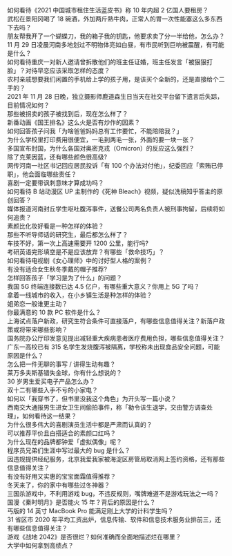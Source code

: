 如何看待《2021 中国城市租住生活蓝皮书》称 10 年内超 2 亿国人要租房？  
武松在景阳冈喝了 18 碗酒，外加两斤熟牛肉，正常人的胃一次性能塞这么多东西下去吗？  
朋友帮我开了一个蝴蝶刀，我的箱子我的钥匙，他要求卖了分一半给他，怎么办？  
11 月 29 日凌晨河南多地划过不明物体亮如白昼，有市民听到巨响被震醒，有可能是什么？  
如何看待重庆一对新人邀请曾拆散他们的班主任证婚，班主任发言「被狠狠打脸」？对待早恋应该采取怎样的态度？  
农村亲戚想要我们闲置的手机给上学的孩子用，是该买个全新的，还是直接给个二手的？  
2021 年 11 月 28 日晚，独立摄影师鹿道森生日当天在社交平台留下遗言后失踪，目前情况如何？  
那些被拐卖的孩子被找到后，现在怎么样了？  
新番动画《国王排名》这么火是否有炒作的因素？  
如何回答孩子问我「为啥爸爸妈妈总有工作要忙，不能陪陪我？」  
为什么学校里打印费用很便宜，一毛到两毛一张，外面的要一块一张？  
多国宣布封国，为什么各国对奥密克戎（Omicron）的反应这么强烈？  
除了克莱因蓝，还有哪些颜色很高级?  
网传河南一社区书记回应居民投诉「有 100 个办法对付他」，纪委回应「索贿已停职」，他会面临哪些责任？  
喜剧一定要带讽刺意味才算成功吗？  
如何看待 B 站动漫区 UP 主制作的《死神 Bleach》视频，疑似洗稿知乎答主的原创回答？  
媒体报道河南封丘学生呕吐腹泻事件，送餐公司两名负责人被刑事拘留，后续将如何追责？  
素颜比化妆好看是一种怎样的体验？  
那些不听导师话的研究生，最后都怎么样了？  
车技不好，第一次上高速需要开 1200 公里，能行吗?  
考研英语完形填空是不是应该放弃？有哪些「救命技巧」？  
如何看待电视剧《女心理师》中的讨好型人格的案例？  
有没有适合女生秋冬季戴的帽子推荐?  
怎样回答孩子「学习是为了什么」的问题？  
我国 5G 终端连接数已达 4.5 亿户，有哪些重大意义？你用上 5G 了吗？  
拿着一线城市的收入，在小乡镇生活是种怎样的体验？  
姐弟恋一般谁更主动？  
你最满意的 10 款 PC 软件是什么？  
上海试点落户新政，研究生符合条件可直接落户，有哪些信息值得关注？新落户政策或将带来哪些影响？  
国务院办公厅印发意见提出减轻重大疾病患者医疗费用负担，哪些信息值得关注？  
广东一高校已有 315 名学生发烧腹泻被隔离，学校称未出现食品安全问题，可能原因是什么？  
怎么把一件无聊的事写 / 讲得生动有趣？  
莱万多夫斯基错失金球，你有什么想说的？  
30 岁男生爱买电子产品怎么办？  
双十二有哪些入手不亏的小家电？  
如何以「我穿书了，但书里没我这个角色」为开头写一篇小说？  
西南交大通报男生进女卫生间偷拍事件，称「勒令该生退学，交由警方调查处理」，如何看待这一结果？  
为什么很多伟大的喜剧演员生活中都是严肃而认真的？  
可以推荐平价且白搭适合的素颜口红吗？  
为什么现在的品牌都钟爱「虚拟偶像」呢？  
程序员兄弟们生涯中写过最大的 bug 是什么？  
因违规提供经纪服务，北京我爱我家被海淀区房管局取消网上签约资格，还有那些信息值得关注？  
有没有好用又实惠的宝宝面霜值得推荐？  
冬天来了，你的家中有哪些过冬神器？  
三国杀游戏中，不利用游戏 bug，不违反规则，嘴牌难道不是游戏玩法之一吗？  
国漫《秦时明月》是否能火 15 年？背后的原因是什么？  
丐版的 14 英寸 MacBook Pro 能满足刚上大学的计科学生吗？  
31 省区市 2020 年平均工资出炉，信息传输、软件和信息技术服务业排前三，还有哪些信息值得关注？  
游戏《战地 2042》是否很烂？如何准确而全面地描述烂在哪里？  
大学中如何拿到高绩点？  
